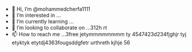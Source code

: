 - 👋 Hi, I’m @mohammedcherfa1111
- 👀 I’m interested in ...
- 🌱 I’m currently learning ...
- 💞️ I’m looking to collaborate on ...312h rt
- 📫 How to reach me ...3free jetymmmmmmmm ty
4547423d234fjghjr tyj etyktyk etytdj4363fougsddgfetr urthreth kjhje 56
<!---tk yu
mohammedcherfa1111/mohammedcherfa1111 is a ✨ special ✨ repository because its `README.md` (this file) appears on your GitHub profile.
You can click the Preview link to take a look at your changes.
--->
